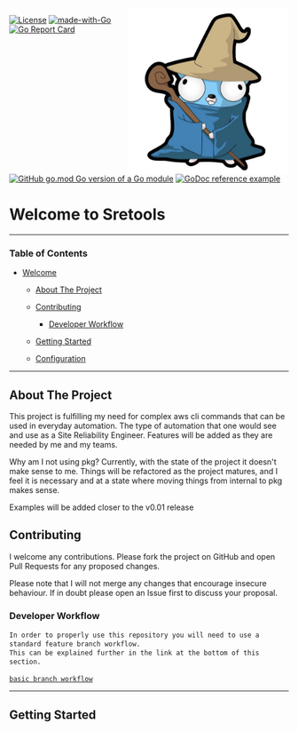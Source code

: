 <img align="right" width="290" height="300" src="https://github.com/atbagan/sretools/blob/main/docs/images/wizardry_gopher.png">

[![License](https://img.shields.io/badge/License-Apache%202.0-blue.svg)](https://opensource.org/licenses/Apache-2.0)
[![made-with-Go](https://img.shields.io/badge/Made%20with-Go-1f425f.svg)](http://golang.org)
[![Go Report Card](https://goreportcard.com/badge/github.com/atbagan/sretools)](https://goreportcard.com/report/github.com/atbagan/sretools)
[![GitHub go.mod Go version of a Go module](https://img.shields.io/github/go-mod/go-version/gomods/athens.svg)](https://github.com/gomods/athens)
[![GoDoc reference example](https://img.shields.io/badge/godoc-reference-blue.svg)](https://godoc.org/nanomsg.org/go/mangos/v2)

[comment]: <> ([![Docker Pulls]&#40;&#41;]&#40;&#41;)
# Welcome to Sretools 

------------------------------------------------------------------------------------------------------------------------
### Table of Contents
<!-- TOC -->
- [Welcome](#welcome-to-sretools)
    - [About The Project](#about-the-project)
    - [Contributing](#contributing)
        - [Developer Workflow](#developer-workflow)
    - [Getting Started](#getting-started)
    
    - [Configuration](#configuration)
------------------------------------------------------------------------------------------------------------------------
## About The Project

This project is fulfilling my need for complex aws cli commands that can be used in everyday automation.
The type of automation that one would see and use as a Site Reliability Engineer.  Features will be added
as they are needed by me and my teams.

Why am I not using pkg?  Currently, with the state of the project it doesn't make sense to me. Things will be refactored
as the project matures, and I feel it is necessary and at a state where moving things from internal to pkg makes 
sense.

Examples will be added closer to the v0.01 release


## Contributing

I welcome any contributions. Please fork the project on GitHub and open
Pull Requests for any proposed changes.

Please note that I will not merge any changes that encourage insecure
behaviour. If in doubt please open an Issue first to discuss your proposal.

### Developer Workflow

```
In order to properly use this repository you will need to use a standard feature branch workflow.
This can be explained further in the link at the bottom of this section. 

```
[`basic branch workflow`](https://gist.github.com/Chaser324/ce0505fbed06b947d962)

------------------------------------------------------------------------------------------------------------------------

## Getting Started


